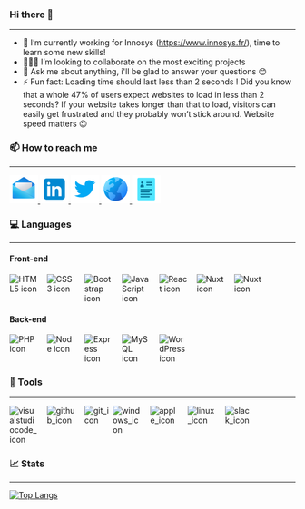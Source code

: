 ### Hi there 👋

---

- 🔭 I’m currently working for Innosys (https://www.innosys.fr/), time to learn some new skills!
- 👨🏻‍💻 I’m looking to collaborate on the most exciting projects
- 💬 Ask me about anything, i'll be glad to answer your questions :blush:
- ⚡ Fun fact: Loading time should last less than 2 seconds ! Did you know that a whole 47% of users expect websites to load in less than 2 seconds? If your website takes longer than that to load, visitors can easily get frustrated and they probably won’t stick around. Website speed matters :wink:

### :mailbox: How to reach me

---

<a href="mailto:marek.volet@hotmail.fr" target="_blank">
<img src="./images/mail.png" width="50px" alt="mail_icon"/>
</a>
<a href="https://www.linkedin.com/in/marek-volet/" target="_blank">
<img src="./images/linkedin.png" width="50px" alt="linkedin_icon"/>
</a>
<a href="https://twitter.com/rrSyntax" target="_blank">
<img src="./images/twitter.png" width="50px" alt="twitter_icon"/>
</a>
<a href="https://portefolio-fawn.vercel.app/" target="_blank">
<img src="./images/globe.png" width="50px" alt="globe_icon"/>
</a>
<a href="https://cv-five-weld.vercel.app/html/online-version" target="_blank">
<img src="./images/cv.png" width="50px" alt="cv_icon"/>
</a>

### :computer: Languages

---

#### Front-end

<div style="display: flex">
    <img src="https://cdn.jsdelivr.net/gh/devicons/devicon/icons/html5/html5-original.svg" width="50px" alt="HTML5 icon" style="margin-right:16px"/> 
    <img src="https://cdn.jsdelivr.net/gh/devicons/devicon/icons/css3/css3-original.svg" width="50px" alt="CSS3 icon" style="margin-right:16px"/> 
    <img src="https://cdn.jsdelivr.net/gh/devicons/devicon/icons/bootstrap/bootstrap-original.svg" width="50px" alt="Bootstrap icon" style="margin-right:16px"/> 
    <img src="https://cdn.jsdelivr.net/gh/devicons/devicon/icons/javascript/javascript-original.svg" width="50px" alt="JavaScript icon" style="margin-right:16px"/> 
    <img src="https://cdn.jsdelivr.net/gh/devicons/devicon/icons/react/react-original.svg" width="50px" alt="React icon" style="margin-right:16px"/> 
    <img src="https://cdn.jsdelivr.net/gh/devicons/devicon@latest/icons/vuejs/vuejs-original-wordmark.svg" width="50px" alt="Nuxt icon" style="margin-right:16px" />
    <img src="https://cdn.jsdelivr.net/gh/devicons/devicon@latest/icons/nuxtjs/nuxtjs-original-wordmark.svg"  width="50px" alt="Nuxt icon" style="margin-right:16px" />
</div>

#### Back-end

<div style="display: flex">
    <img src="https://cdn.jsdelivr.net/gh/devicons/devicon/icons/php/php-original.svg" width="50px" alt="PHP icon" style="margin-right:16px"/> 
    <img src="https://cdn.jsdelivr.net/gh/devicons/devicon@latest/icons/nodejs/nodejs-plain-wordmark.svg" width="50px" alt="Node icon" style="margin-right:16px"/>
    <img src="https://cdn.jsdelivr.net/gh/devicons/devicon@latest/icons/express/express-original.svg" width="50px" alt="Express icon" style="margin-right:16px" />
    <img src="https://cdn.jsdelivr.net/gh/devicons/devicon/icons/mysql/mysql-original.svg" width="50px" alt="MySQL icon" style="margin-right:16px"/> 
    <img src="https://cdn.jsdelivr.net/gh/devicons/devicon/icons/wordpress/wordpress-original.svg" width="50px" alt="WordPress icon" style="margin-right:16px"/>   
</div>

### :wrench: Tools

---
<div style="display: flex">
    <img src="https://cdn.jsdelivr.net/gh/devicons/devicon/icons/vscode/vscode-original.svg" width="50px" alt="visualstudiocode_icon" style="margin-right:16px"/> 
    <img src="https://cdn.jsdelivr.net/gh/devicons/devicon/icons/github/github-original.svg" width="50px" alt="github_icon" style="margin-right:16px"/>
    <img src="https://cdn.jsdelivr.net/gh/devicons/devicon/icons/git/git-original.svg" width="50px" alt="git_icon"/>
    <img src="https://cdn.jsdelivr.net/gh/devicons/devicon/icons/windows8/windows8-original.svg" width="50px" alt="windows_icon" style="margin-right:16px"/>
    <img src="https://cdn.jsdelivr.net/gh/devicons/devicon/icons/apple/apple-original.svg" width="50px" alt="apple_icon" style="margin-right:16px"/>
    <img src="https://cdn.jsdelivr.net/gh/devicons/devicon/icons/linux/linux-original.svg" width="50px" alt="linux_icon" style="margin-right:16px"/>
    <img src="https://cdn.jsdelivr.net/gh/devicons/devicon/icons/slack/slack-original.svg" width="50px" alt="slack_icon" style="margin-right:16px"/>
</div>

### 📈 Stats

---

[![Top Langs](https://github-readme-stats.vercel.app/api/top-langs/?username=VOLETMarek&layout=compact&theme=vision-friendly-dark)](https://github.com/anuraghazra/github-readme-stats)
